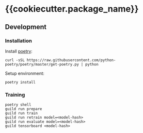 # {{cookiecutter.package_name}}

## Development

### Installation

Install [poetry](https://github.com/python-poetry/poetry>):

```
curl -sSL https://raw.githubusercontent.com/python-poetry/poetry/master/get-poetry.py | python
```

Setup environment:

```bash
poetry install
```

### Training

```
poetry shell
guild run prepare
guild run train
guild run retrain model=<model-hash>
guild run evaluate model=<model-hash>
guild tensorboard <model-hash>
```
